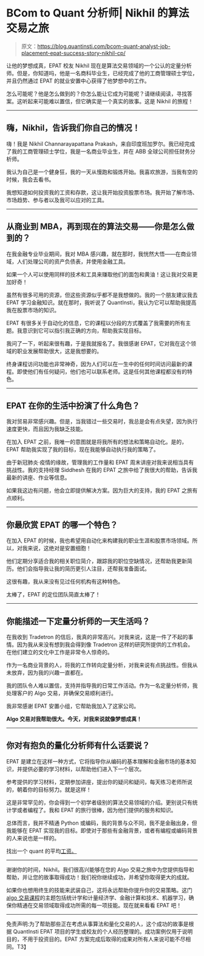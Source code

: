# BCom to Quant 分析师| Nikhil 的算法交易之旅

> 原文：<https://blog.quantinsti.com/bcom-quant-analyst-job-placement-epat-success-story-nikhil-cp/>

让他的梦想成真，EPAT 校友 Nikhil 现在是算法交易领域的一个公认的定量分析师。但是，你知道吗，他是一名商科毕业生，已经完成了他的工商管理硕士学位，并且仍然通过 EPAT 的就业安置中心获得了他梦想中的工作。

怎么可能呢？他是怎么做到的？你怎么能让它成为可能呢？请继续阅读，寻找答案。这听起来可能难以置信，但它确实是一个真实的故事。这是 Nikhil 的旅程！

* * *

## 嗨，Nikhil，告诉我们你自己的情况！

嗨！我是 Nikhil Channarayapattana Prakash，来自印度班加罗尔。我已经完成了我的工商管理硕士学位，我是一名商业毕业生，并在 ABB 全球公司担任财务分析师。

我认为自己是一个健身狂，我的一天从慢跑和锻炼开始。我喜欢旅游，当我有空的时候，我会去看书。

我想知道如何投资我的工资和存款，这让我开始投资股票市场。我开始了解市场、市场趋势、参与者以及我可以应对的工具。

* * *

## 从商业到 MBA，再到现在的算法交易——你是怎么做到的？

在我金融专业毕业期间，我对 MBA 感兴趣，就在那时，我恍然大悟——在商业领域，人们处理公司的资产负债表，并使用金融工具。

如果一个人可以使用同样的技术和工具来赚取他们的面包和黄油！这让我对交易更加好奇！

虽然有很多可用的资源，但这些资源似乎都不是我想做的。我的一个朋友建议我去 EPAT 学习金融知识。就在那时，我听说了 QuantInsti，我认为它可以帮助我提高我在股票市场的知识。

EPAT 有很多关于自动化的信息，它的课程以分段的方式覆盖了我需要的所有主题。我意识到它可以指引我正确的方向，帮助我实现目标。

我问了一下，听起来很有趣，于是我就报名了。我很感谢 EPAT，它对我在这个领域的职业发展帮助很大，这是我想要的。

终身课程访问功能也非常神奇，因为人们可以在一生中的任何时间访问最新的课程。即使他们有任何疑问，他们也可以联系老师。这是任何其他课程都没有的特色。

* * *

## EPAT 在你的生活中扮演了什么角色？

我对贸易非常感兴趣。但是，当我错过一些交易时，我总是会有点失望，因为执行速度更快，而且因为我缺乏技能。

在加入 EPAT 之前，我唯一的意图就是将我所有的想法和策略自动化。是的，EPAT 帮助我实现了我的目标，现在我能够自动执行我的策略了。

由于新冠肺炎·疫情的缘故，管理我的工作量和 EPAT 周末讲座对我来说相当具有挑战性。我的支持经理 Siddhesh 在我的 EPAT 之旅中给了我很大的帮助，告诉我最新的讲座、作业等信息。

如果我这边有问题，他会立即提供解决方案。因为巨大的支持，我的 EPAT 之旅有点顺利。

* * *

## 你最欣赏 EPAT 的哪一个特色？

在加入 EPAT 的时候，我也希望用自动化来构建我的职业生涯和股票市场领域。所以，对我来说，这绝对是安置细胞！

他们定期分享适合我的相关职位简介，跟踪我的职位空缺情况，还帮助我更新简历。他们会指导我让我的简历更引人注目，还帮我准备面试。

这很有趣，我从来没有见过任何机构有这种特色。

太棒了，EPAT 的定位团队简直太棒了！

* * *

## 你能描述一下定量分析师的一天生活吗？

在我收到 Tradetron 的信后，我真的非常高兴。对我来说，这是一件了不起的事情。因为我从来没有想到我会得到像 Tradetron 这样的研究所提供的工作机会。在他们建立的文化中工作是非常令人惊奇的。

作为一名商业背景的人，将我的工作转向定量分析，对我来说有点挑战性。但我从未放弃，因为我的兴趣一直都在。

我的团队令人难以置信，支持并指导我的日常工作活动。作为一名定量分析师，我处理客户的 Algo 交易，并确保交易顺利进行。

我非常感谢 EPAT 安置小组，它帮助我加入了这家公司。

**Algo 交易对我帮助很大。今天，对我来说就像梦想成真！**

* * *

## 你对有抱负的量化分析师有什么话要说？

EPAT 是建立在这样一种方式，它将指导你从编码的基本理解和金融市场的基本知识，并提供必要的学习材料，以帮助他们进入下一个层次。

参考提供的学习材料，定期参加讲座，提出你的疑问和疑问，每天练习老师所说的，朝着你的目标努力。就是这样！

这是非常罕见的，你会得到一个初学者级别的算法交易领域的介绍。更别说只有统计学或者编程了。我和 EPAT 的旅行很棒，因为他们提供的服务和知识。

总体而言，我并不精通 Python 或编码，我的背景与众不同，我不是金融出身，但我能够在 EPAT 实现我的目标。即使对于那些有金融背景，或者有编程或编码背景的人来说也是一样的。

找出一个 quant 的平均[工资。](/salary-quants-really-earn/)

* * *

谢谢你的时间，Nikhil。我们很高兴能够在您的 Algo 交易之旅中为您提供指导和帮助，并让您的故事取得成功！我们祝你继续成功，并希望你取得更大的成就。

如果你也想用终生的技能来武装自己，这将永远帮助你提升你的交易策略。这门 [algo 交易课程](https://www.quantinsti.com/epat)的主题包括统计学和计量经济学、金融计算和技术、机器学习，确保你精通在交易领域取得成功所需的每一项技能。现在就来看看 EPAT 吧！

* * *

免责声明:为了帮助那些正在考虑从事算法和量化交易的人，这个成功的故事是根据 QuantInsti EPAT 项目的学生或校友的个人经历整理的。成功案例仅用于说明目的，不用于投资目的。EPAT 方案完成后取得的成果对所有人来说可能不尽相同。T3】